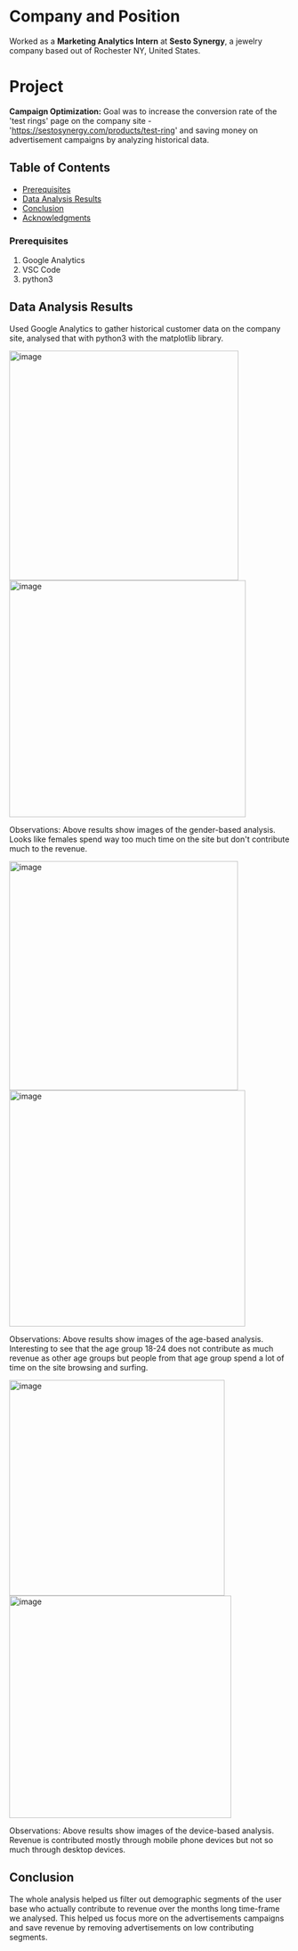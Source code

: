 # Company and Position
Worked as a **Marketing Analytics Intern** at **Sesto Synergy**, a jewelry company based out of Rochester NY, United States.

# Project
**Campaign Optimization:**
Goal was to increase the conversion rate of the 'test rings' page on the company site - 'https://sestosynergy.com/products/test-ring' and saving money on advertisement campaigns
by analyzing historical data.

## Table of Contents
- [Prerequisites](#prerequisites)
- [Data Analysis Results](#data_analysis_results)
- [Conclusion](#conclusion)
- [Acknowledgments](#acknowledgments)

### Prerequisites
1) Google Analytics
2) VSC Code
3) python3

## Data Analysis Results
Used Google Analytics to gather historical customer data on the company site, analysed that with python3 with the matplotlib library.

<img width="412" alt="image" src="https://github.com/sankalpsaoji98/Campaign_Optimization/assets/26198596/ad45249d-6450-4bc8-aa84-87b0ce8ca383">
<img width="425" alt="image" src="https://github.com/sankalpsaoji98/Campaign_Optimization/assets/26198596/49d70929-77b1-4e8b-b755-50bc7293dbdd">

Observations: Above results show images of the gender-based analysis. Looks like females spend way too much time on the site but don't contribute much to the revenue.

<img width="411" alt="image" src="https://github.com/sankalpsaoji98/Campaign_Optimization/assets/26198596/b29b6305-38c5-4a5b-8888-9724c97ddd6d">
<img width="424" alt="image" src="https://github.com/sankalpsaoji98/Campaign_Optimization/assets/26198596/c5b12d54-34c1-4221-ba1f-43672a0a4068">

Observations: Above results show images of the age-based analysis. Interesting to see that the age group 18-24 does not contribute as much revenue as other age groups but people from that age group spend a lot of time on the site browsing and surfing.

<img width="387" alt="image" src="https://github.com/sankalpsaoji98/Campaign_Optimization/assets/26198596/5da0fd5a-18f5-407a-a775-4a06747448b1">
<img width="399" alt="image" src="https://github.com/sankalpsaoji98/Campaign_Optimization/assets/26198596/d0f50170-eb3a-4ab7-9c97-5fcddf1a732d">

Observations: Above results show images of the device-based analysis. Revenue is contributed mostly through mobile phone devices but not so much through desktop devices.

## Conclusion
The whole analysis helped us filter out demographic segments of the user base who actually contribute to revenue over the months long time-frame we analysed. This helped us focus more on the advertisements campaigns and save revenue by removing advertisements on low contributing segments.

